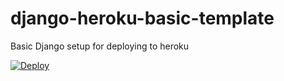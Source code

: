 # django-heroku-basic-template
Basic Django setup for deploying to heroku


[![Deploy](https://www.herokucdn.com/deploy/button.svg)](https://www.heroku.com/deploy/?template=https://github.com/FullBoreStudios/spekc.wizzardingrun)
